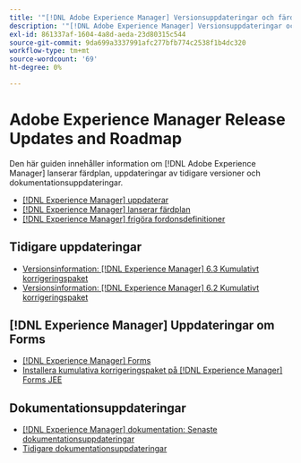 ```yaml
---
title: '"[!DNL Adobe Experience Manager] Versionsuppdateringar och färdplan"'
description: '"[!DNL Adobe Experience Manager] Versionsuppdateringar och färdplan"'
exl-id: 861337af-1604-4a8d-aeda-23d80315c544
source-git-commit: 9da699a3337991afc277bfb774c2538f1b4dc320
workflow-type: tm+mt
source-wordcount: '69'
ht-degree: 0%

---
```


# Adobe Experience Manager Release Updates and Roadmap

Den här guiden innehåller information om [!DNL Adobe Experience Manager] lanserar färdplan, uppdateringar av tidigare versioner och dokumentationsuppdateringar.

* [[!DNL Experience Manager] uppdaterar](aem-releases-updates.md)
* [[!DNL Experience Manager] lanserar färdplan](update-releases-roadmap.md)
* [[!DNL Experience Manager] frigöra fordonsdefinitioner](update-release-vehicle-definitions.md)

## Tidigare uppdateringar

* [Versionsinformation: [!DNL Experience Manager] 6.3 Kumulativt korrigeringspaket](release-notes-aem-6-3-cumulative-fix-pack.md)
* [Versionsinformation: [!DNL Experience Manager] 6.2 Kumulativt korrigeringspaket](release-notes-aem-6-2-cumulative-fix-pack.md)

## [!DNL Experience Manager] Uppdateringar om Forms

* [[!DNL Experience Manager] Forms](aem-forms-releases.md)
* [Installera kumulativa korrigeringspaket på [!DNL Experience Manager] Forms JEE](install-cfp-aem-forms-jee.md)

## Dokumentationsuppdateringar

* [[!DNL Experience Manager] dokumentation: Senaste dokumentationsuppdateringar](documentation-updates.md)
* [Tidigare dokumentationsuppdateringar](previous-documentation-updates.md)
